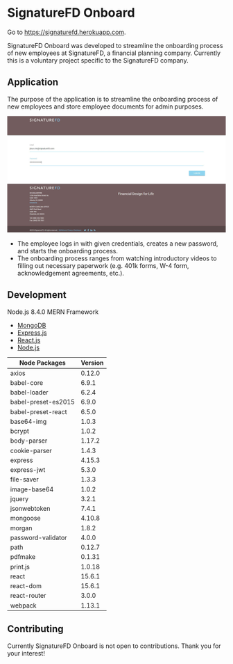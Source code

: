 # SignatureFD Onboard

Go to https://signaturefd.herokuapp.com.

SignatureFD Onboard was developed to streamline the onboarding process of new employees at SignatureFD, a financial planning company. Currently this is a voluntary project specific to the SignatureFD company.

## Application
The purpose of the application is to streamline the onboarding process of new employees and store employee documents for admin purposes.

![The new employee receives a temporary login from the HR department via e-mail.](./screenshots/signaturefd1.JPG)
- The employee logs in with given credentials, creates a new password, and starts the onboarding process.
- The onboarding process ranges from watching introductory videos to filling out necessary paperwork (e.g. 401k forms, W-4 form, acknowledgement agreements, etc.).

## Development
Node.js 8.4.0
MERN Framework
- [MongoDB](https://www.mongodb.com/what-is-mongodb)
- [Express.js](https://expressjs.com/)
- [React.js](https://reactjs.org/)
- [Node.js](https://nodejs.org/en/)

| Node Packages       | Version |
|---------------------|---------|
| axios               | 0.12.0  |
| babel-core          | 6.9.1   |
| babel-loader        | 6.2.4   |
| babel-preset-es2015 | 6.9.0   |
| babel-preset-react  | 6.5.0   |
| base64-img          | 1.0.3   |
| bcrypt              | 1.0.2   |
| body-parser         | 1.17.2  |
| cookie-parser       | 1.4.3   |
| express             | 4.15.3  |
| express-jwt         | 5.3.0   |
| file-saver          | 1.3.3   |
| image-base64        | 1.0.2   |
| jquery              | 3.2.1   |
| jsonwebtoken        | 7.4.1   |
| mongoose            | 4.10.8  |
| morgan              | 1.8.2   |
| password-validator  | 4.0.0   |
| path                | 0.12.7  |
| pdfmake             | 0.1.31  |
| print.js            | 1.0.18  |
| react               | 15.6.1  |
| react-dom           | 15.6.1  |
| react-router        | 3.0.0   |
| webpack             | 1.13.1  |



## Contributing
Currently SignatureFD Onboard is not open to contributions. Thank you for your interest!
